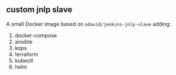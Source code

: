 custom jnlp slave
-----------------

A small Docker image based on `odavid/jenkins-jnlp-slave` adding: 
1. docker-compose
1. ansible
1. kops
1. terraform
1. kubectl
1. helm
